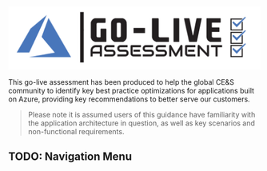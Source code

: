 [![Go-Live Assessment](/templates/media/golive-icon.png "Go-Live Assessment")](#)

This go-live assessment has been produced to help the global CE&S community to identify key best practice optimizations for applications built on Azure, providing key recommendations to better serve our customers.

> Please note it is assumed users of this guidance have familiarity with the application architecture in question, as well as key scenarios and non-functional requirements.

## TODO: Navigation Menu